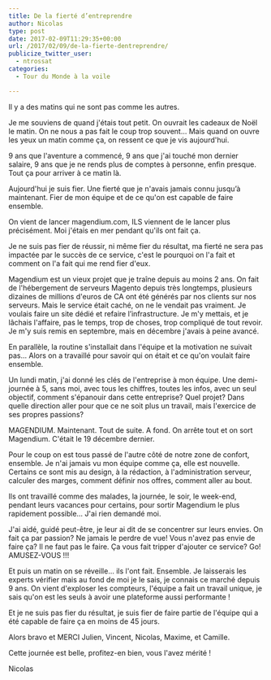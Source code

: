 ```yaml
---
title: De la fierté d’entreprendre
author: Nicolas
type: post
date: 2017-02-09T11:29:35+00:00
url: /2017/02/09/de-la-fierte-dentreprendre/
publicize_twitter_user:
  - ntrossat
categories:
  - Tour du Monde à la voile

---
```

Il y a des matins qui ne sont pas comme les autres.

Je me souviens de quand j'étais tout petit. On ouvrait les cadeaux de Noël le matin. On ne nous a pas fait le coup trop souvent... Mais quand on ouvre les yeux un matin comme ça, on ressent ce que je vis aujourd'hui.

9 ans que l'aventure a commencé, 9 ans que j'ai touché mon dernier salaire, 9 ans que je ne rends plus de comptes à personne, enfin presque. Tout ça pour arriver à ce matin là.

Aujourd'hui je suis fier. Une fierté que je n'avais jamais connu jusqu’à maintenant. Fier de mon équipe et de ce qu'on est capable de faire ensemble.

On vient de lancer magendium.com, ILS viennent de le lancer plus précisément. Moi j'étais en mer pendant qu'ils ont fait ça.

Je ne suis pas fier de réussir, ni même fier du résultat, ma fierté ne sera pas impactée par le succès de ce service, c'est le pourquoi on l'a fait et comment on l'a fait qui me rend fier d'eux.

Magendium est un vieux projet que je traîne depuis au moins 2 ans. On fait de l'hébergement de serveurs Magento depuis très longtemps, plusieurs dizaines de millions d'euros de CA ont été générés par nos clients sur nos serveurs. Mais le service était caché, on ne le vendait pas vraiment. Je voulais faire un site dédié et refaire l’infrastructure. Je m'y mettais, et je lâchais l'affaire, pas le temps, trop de choses, trop compliqué de tout revoir. Je m'y suis remis en septembre, mais en décembre j'avais à peine avancé.

En parallèle, la routine s'installait dans l'équipe et la motivation ne suivait pas... Alors on a travaillé pour savoir qui on était et ce qu'on voulait faire ensemble.

Un lundi matin, j'ai donné les clés de l'entreprise à mon équipe. Une demi-journée à 5, sans moi, avec tous les chiffres, toutes les infos, avec un seul objectif, comment s'épanouir dans cette entreprise? Quel projet? Dans quelle direction aller pour que ce ne soit plus un travail, mais l'exercice de ses propres passions?

MAGENDIUM. Maintenant. Tout de suite. A fond. On arrête tout et on sort Magendium. C'était le 19 décembre dernier.

Pour le coup on est tous passé de l'autre côté de notre zone de confort, ensemble. Je n'ai jamais vu mon équipe comme ça, elle est nouvelle. Certains ce sont mis au design, à la rédaction, à l'administration serveur, calculer des marges, comment définir nos offres, comment aller au bout.

Ils ont travaillé comme des malades, la journée, le soir, le week-end, pendant leurs vacances pour certains, pour sortir Magendium le plus rapidement possible... J'ai rien demandé moi.

J'ai aidé, guidé peut-être, je leur ai dit de se concentrer sur leurs envies. On fait ça par passion? Ne jamais le perdre de vue! Vous n'avez pas envie de faire ça? Il ne faut pas le faire. Ça vous fait tripper d'ajouter ce service? Go! AMUSEZ-VOUS !!!

Et puis un matin on se réveille... ils l'ont fait. Ensemble. Je laisserais les experts vérifier mais au fond de moi je le sais, je connais ce marché depuis 9 ans. On vient d'exploser les compteurs, l'équipe a fait un travail unique, je sais qu'on est les seuls à avoir une plateforme aussi performante !

Et je ne suis pas fier du résultat, je suis fier de faire partie de l'équipe qui a été capable de faire ça en moins de 45 jours.

Alors bravo et MERCI Julien, Vincent, Nicolas, Maxime, et Camille.

Cette journée est belle, profitez-en bien, vous l'avez mérité !

Nicolas